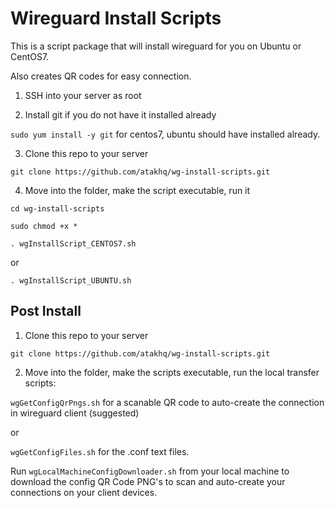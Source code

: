 # Wireguard Install Scripts

This is a script package that will install wireguard for you on Ubuntu or CentOS7. 

Also creates QR codes for easy connection.


1. SSH into your server as root

2. Install git if you do not have it installed already

`sudo yum install -y git` for centos7, ubuntu should have installed already.

3. Clone this repo to your server

`git clone https://github.com/atakhq/wg-install-scripts.git`

4. Move into the folder, make the script executable, run it

`cd wg-install-scripts`

`sudo chmod +x *`

`. wgInstallScript_CENTOS7.sh`

or

`. wgInstallScript_UBUNTU.sh`

## Post Install

1. Clone this repo to your server

`git clone https://github.com/atakhq/wg-install-scripts.git`

2. Move into the folder, make the scripts executable, run the local transfer scripts:

`wgGetConfigQrPngs.sh` for a scanable QR code to auto-create the connection in wireguard client (suggested) 

or

`wgGetConfigFiles.sh` for the .conf text files.

Run `wgLocalMachineConfigDownloader.sh` from your local machine to download the config QR Code PNG's to scan and auto-create your connections on your client devices. 
